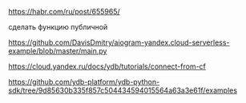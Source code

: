 

https://habr.com/ru/post/655965/

сделать функцию публичной

https://github.com/DavisDmitry/aiogram-yandex.cloud-serverless-example/blob/master/main.py

https://cloud.yandex.ru/docs/ydb/tutorials/connect-from-cf

https://github.com/ydb-platform/ydb-python-sdk/tree/9d85630b335f857c504434594015564a63a3e61f/examples